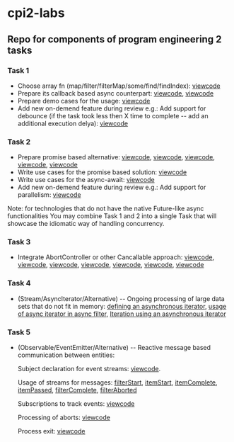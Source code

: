 # cpi2-labs
## Repo for components of program engineering 2 tasks ##


### Task 1 ###
  * Choose array fn (map/filter/filterMap/some/find/findIndex): [viewcode](https://github.com/YKantur/cpi2-labs/blob/main/task1.js#L8-L11)
  * Prepare its callback based async counterpart: [viewcode](https://github.com/YKantur/cpi2-labs/blob/main/task1.js#L1-L6), [viewcode](https://github.com/YKantur/cpi2-labs/blob/main/task1.js#L8-L38)
  * Prepare demo cases for the usage: [viewcode](https://github.com/YKantur/cpi2-labs/blob/main/task1.js#L40-L69)
  * Add new on-demend feature during review
    e.g.: Add support for debounce (if the task took less then X time to
    complete -- add an additional execution delya): [viewcode](https://github.com/YKantur/cpi2-labs/blob/main/task1.js#L40-L54)

### Task 2 ###
  * Prepare promise based alternative: [viewcode](https://github.com/YKantur/cpi2-labs/blob/main/task2.js#L1-L7), [viewcode](https://github.com/YKantur/cpi2-labs/blob/main/task2.js#L62), [viewcode](https://github.com/YKantur/cpi2-labs/blob/main/task2.js#L50-L54), [viewcode](https://github.com/YKantur/cpi2-labs/blob/main/task2.js#L69-L78), [viewcode](https://github.com/YKantur/cpi2-labs/blob/main/task2.js#L106-L113)
  * Write use cases for the promise based solution: [viewcode](https://github.com/YKantur/cpi2-labs/blob/main/task2.js#L65-L100)
  * Write use cases for the async-await: [viewcode](https://github.com/YKantur/cpi2-labs/blob/main/task2.js#L102-L129)
  * Add new on-demend feature during review
    e.g.: Add support for parallelism: [viewcode](https://github.com/YKantur/cpi2-labs/blob/main/task2.js#L131-L145)

  Note: for technologies that do not have the native Future-like async functionalities
  You may combine Task 1 and 2 into a single Task that will showcase the idiomatic way of handling concurrency.
 
### Task 3 ###
  * Integrate AbortController or other Cancallable approach: [viewcode](https://github.com/YKantur/cpi2-labs/blob/main/task3.js#L83-L84), [viewcode](https://github.com/YKantur/cpi2-labs/blob/main/task3.js#L91), [viewcode](https://github.com/YKantur/cpi2-labs/blob/main/task3.js#L3-L5), [viewcode](https://github.com/YKantur/cpi2-labs/blob/main/task3.js#L11-L14), [viewcode](https://github.com/YKantur/cpi2-labs/blob/main/task3.js#L21-L23), [viewcode](https://github.com/YKantur/cpi2-labs/blob/main/task3.js#L70-L75), [viewcode](https://github.com/YKantur/cpi2-labs/blob/main/task3.js#L96-L99)

### Task 4 ### 
  * (Stream/AsyncIterator/Alternative) -- Ongoing processing of large data sets that do not fit in memory: [defining an asynchronous iterator](https://github.com/YKantur/cpi2-labs/blob/main/task4.js#L12-14), [usage of async iterator in async filter](https://github.com/YKantur/cpi2-labs/blob/main/task4.js#L25), [Iteration using an asynchronous iterator](https://github.com/YKantur/cpi2-labs/blob/main/task4.js#L46-48)

### Task 5 ### 
  * (Observable/EventEmitter/Alternative) -- Reactive message based communication between entities:
  
    Subject declaration for event streams: [viewcode](https://github.com/YKantur/cpi2-labs/blob/main/task5.js#L19-24).
  
    Usage of streams for messages: [filterStart](https://github.com/YKantur/cpi2-labs/blob/main/task5.js#L26), [itemStart](https://github.com/YKantur/cpi2-labs/blob/main/task5.js#L43), [itemComplete](https://github.com/YKantur/cpi2-labs/blob/main/task5.js#46), [itemPassed](https://github.com/YKantur/cpi2-labs/blob/main/task5.js#L48), [filterComplete](https://github.com/YKantur/cpi2-labs/blob/main/task5.js#L70), [filterAborted](https://github.com/YKantur/cpi2-labs/blob/main/task5.js#L79)

    Subscriptions to track events: [viewcode](https://github.com/YKantur/cpi2-labs/blob/main/task5.js#L117-150)
   
    Processing of aborts: [viewcode](https://github.com/YKantur/cpi2-labs/blob/main/task5.js#L77-82)
   
    Process exit: [viewcode](https://github.com/YKantur/cpi2-labs/blob/main/task5.js#L69-72)
